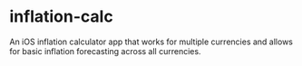 # inflation-calc
An iOS inflation calculator app that works for multiple currencies and allows for basic inflation forecasting across all currencies.
